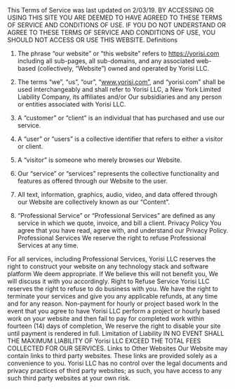This Terms of Service was last updated on 2/03/19.
BY ACCESSING OR USING THIS SITE YOU ARE DEEMED TO HAVE AGREED TO THESE TERMS OF SERVICE AND CONDITIONS OF USE. IF YOU DO NOT UNDERSTAND OR AGREE TO THESE TERMS OF SERVICE AND CONDITIONS OF USE, YOU SHOULD NOT ACCESS OR USE THIS WEBSITE.
Definitions
1. The phrase “our website” or “this website” refers to https://yorisi.com including all sub-pages, all sub-domains, and any associated web-based (collectively, “Website”) owned and operated by Yorisi LLC.

2. The terms “we”, “us”, “our”, “www.yorisi.com”, and “yorisi.com” shall be used interchangeably and shall refer to Yorisi LLC, a New York Limited Liability Company, its affiliates and/or Our subsidiaries and any person or entities associated with Yorisi LLC.

3. A “customer” or “client” is an individual that has purchased and use our service.

4. A “user” or “users” is a collective identifier that refers to either a visitor or client.

5. A “visitor” is someone who merely browses our Website.

6. Our “service” or “services” represents the collective functionality and features as offered through our Website to the user.

7. All text, information, graphics, audio, video, and data offered through our Website are collectively known as our “Content”.

8. “Professional Service” or “Professional Services” are defined as any service in which we quote, invoice, and bill a client.
Privacy Policy
You agree that you have read, agree with, and understand our Privacy Policy.
Professional Services
We reserve the right to refuse Professional Services at any time.

For all services, including Professional Services, Yorisi LLC reserves the right to construct your website on any technology stack and software platform We deem appropriate. If We believe this will not benefit you, We will discuss it with you accordingly.
Right to Refuse Service
Yorisi LLC reserves the right to refuse to do business with you. We have the right to terminate your services and give you any applicable refunds, at any time and for any reason.
Non-payment for hourly or project based work
In the event that you agree to have Yorisi LLC perform a project or hourly based work on your website and then fail to pay for completed work within fourteen (14) days of completion, We reserve the right to disable your site until payment is rendered in full.
Limitation of Liability
IN NO EVENT SHALL THE MAXIMUM LIABILITY OF Yorisi LLC EXCEED THE TOTAL FEES COLLECTED FOR OUR SERVICES.
Links to Other Websites
Our Website may contain links to third party websites. These links are provided solely as a convenience to you.
Yorisi LLC has no control over the legal documents and privacy practices of third party websites; as such, you have access to any such third party websites at your own risk.

